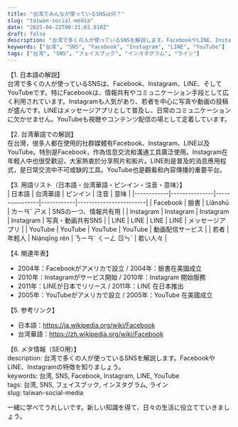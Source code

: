 ```yaml
---
title: "台湾でみんなが使っているSNSは何？"
slug: "taiwan-social-media"
date: "2025-04-22T00:31:03.010Z"
draft: false
description: "台湾で多くの人が使っているSNSを解説します。FacebookやLINE、Instagramの特徴を知りましょう。"
keywords: ["台湾", "SNS", "Facebook", "Instagram", "LINE", "YouTube"]
tags: ["台湾", "SNS", "フェイスブック", "インスタグラム", "ライン"]
---
```


【1. 日本語の解説】  
台湾で多くの人が使っているSNSは、Facebook、Instagram、LINE、そしてYouTubeです。特にFacebookは、情報共有やコミュニケーション手段として広く利用されています。Instagramも人気があり、若者を中心に写真や動画の投稿が盛んです。LINEはメッセージアプリとして普及し、日常のコミュニケーションに欠かせません。YouTubeも視聴やコンテンツ配信の場として定着しています。

【2. 台湾華語での解説】  
在台灣，很多人都在使用的社群媒體有Facebook、Instagram、LINE以及YouTube。特別是Facebook，作為信息交流和溝通工具廣泛使用。Instagram在年輕人中也很受歡迎，大家熱衷於分享照片和影片。LINE則是普及的消息應用程式，是日常交流中不可或缺的工具。YouTube也是觀看和內容傳播的重要平台。

【3. 用語リスト（日本語・台湾華語・ピンイン・注音・意味）】  
| 日本語     | 台湾華語      | ピンイン       | 注音       | 意味                   |
|------------|---------------|----------------|------------|------------------------|
| Facebook   | 臉書          | Liǎnshū        | ㄌㄧㄢˇ ㄕㄨ | SNSの一つ、情報共有用 |
| Instagram  | Instagram     | Instagram      | Instagram  | 写真・動画共有SNS     |
| LINE       | LINE          | LINE           | LINE       | メッセージアプリ      |
| YouTube    | YouTube       | YouTube        | YouTube    | 動画配信サービス      |
| 若者       | 年輕人        | Niánqīng rén   | ㄋㄧㄢˊ ㄑㄧㄥ ㄖㄣˊ | 若い人々               |

【4. 関連年表】  
- 2004年：Facebookがアメリカで設立 / 2004年：臉書在美國成立  
- 2010年：Instagramがサービス開始 / 2010年：Instagram 開始服務  
- 2011年：LINEが日本でリリース / 2011年：LINE 在日本推出  
- 2005年：YouTubeがアメリカで設立 / 2005年：YouTube 在美國成立  

【5. 参考リンク】  
- 日本語：https://ja.wikipedia.org/wiki/Facebook  
- 台湾華語：https://zh.wikipedia.org/wiki/Facebook  

【6. メタ情報（SEO用）】  
description: 台湾で多くの人が使っているSNSを解説します。FacebookやLINE、Instagramの特徴を知りましょう。  
keywords: 台湾, SNS, Facebook, Instagram, LINE, YouTube  
tags: 台湾, SNS, フェイスブック, インスタグラム, ライン  
slug: taiwan-social-media  

一緒に学べてうれしいです。新しい知識を得て、日々の生活に役立てていきましょう。